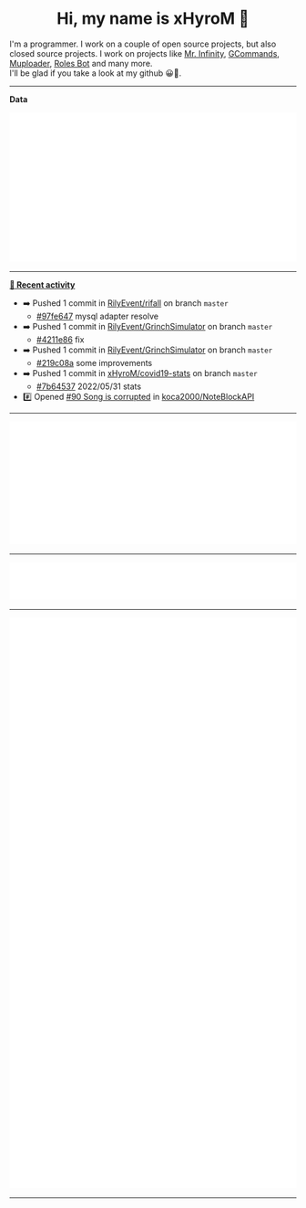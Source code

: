<p align="center">
    <!-- <img src="https://avatars.githubusercontent.com/u/56601352" width="192" alt="hyro's pfp" /> -->
    <h1 align="center">Hi, my name is xHyroM 👋</h1>
</p>

I'm a programmer. I work on a couple of open source projects, but also closed source projects. I work on projects like [Mr. Infinity](https://discord.com/oauth2/authorize?client_id=720321585625694239&scope=bot%20applications.commands&permissions=8&redirect_uri=https://blobs.gq/imanager&prompt=consent&response_type=code), [GCommands](https://github.com/Garlic-Team/GCommands), [Muploader](https://github.com/xHyroM/Muploder), [Roles Bot](https://github.com/xHyroM/roles-bot) and many more.  
I'll be glad if you take a look at my github 😀👀.

___
**Data**

<img src="https://github.com/xHyroM/xHyroM/blob/master/.cache/base.svg">

___

**[📰 Recent activity](https://github.com/xHyroM)**
* ➡️ Pushed 1 commit in [RilyEvent/rifall](https://github.com/RilyEvent/rifall) on branch `master`
  * [#97fe647](https://github.com/RilyEvent/rifall/commit/97fe647) mysql adapter resolve
* ➡️ Pushed 1 commit in [RilyEvent/GrinchSimulator](https://github.com/RilyEvent/GrinchSimulator) on branch `master`
  * [#4211e86](https://github.com/RilyEvent/GrinchSimulator/commit/4211e86) fix
* ➡️ Pushed 1 commit in [RilyEvent/GrinchSimulator](https://github.com/RilyEvent/GrinchSimulator) on branch `master`
  * [#219c08a](https://github.com/RilyEvent/GrinchSimulator/commit/219c08a) some improvements
* ➡️ Pushed 1 commit in [xHyroM/covid19-stats](https://github.com/xHyroM/covid19-stats) on branch `master`
  * [#7b64537](https://github.com/xHyroM/covid19-stats/commit/7b64537) 2022/05/31 stats
* #️⃣ Opened [#90 Song is corrupted](https://github.com/koca2000/NoteBlockAPI/issues/90) in [koca2000/NoteBlockAPI](https://github.com/koca2000/NoteBlockAPI)


___

<img src="https://github.com/xHyroM/xHyroM/blob/master/.cache/isocalendar.svg">

___

<img src="https://github.com/xHyroM/xHyroM/blob/master/.cache/languages.svg">

___

<img src="https://github.com/xHyroM/xHyroM/blob/master/.cache/achievements.svg">

___
